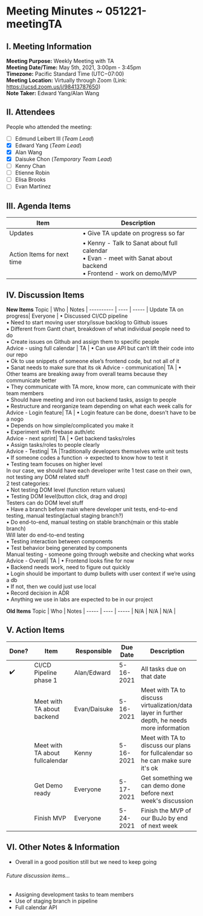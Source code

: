 # Meeting Minutes ~ 051221-meetingTA
## I. Meeting Information
**Meeting Purpose:** Weekly Meeting with TA  
**Meeting Date/Time:** May 5th, 2021, 3:00pm - 3:45pm  
**Timezone:** Pacific Standard Time (UTC−07:00)  
**Meeting Location:** Virtually through Zoom (Link: https://ucsd.zoom.us/j/98413787650)  
**Note Taker:** Edward Yang/Alan Wang  

## II. Attendees
People who attended the meeting:
- [ ] Edmund Leibert III (*Team Lead*)
- [x] Edward Yang (*Team Lead*)
- [x] Alan Wang
- [x] Daisuke Chon (*Temporary Team Lead*)
- [ ] Kenny Chan
- [ ] Etienne Robin
- [ ] Elisa Brooks
- [ ] Evan Martinez

## III. Agenda Items

Item | Description
---- | ----
Updates | • Give TA update on progress so far
Action Items for next time | • Kenny - Talk to Sanat about full calendar <br>• Evan - meet with Sanat about backend <br>• Frontend - work on demo/MVP


## IV. Discussion Items

**New Items**
Topic | Who  | Notes |
---------- | ---- | ----- |
Update TA on progress| Everyone | • Discussed CI/CD pipeline<br> • Need to start moving user story/issue backlog to Github issues<br> • Different from Gantt chart, breakdown of what individual people need to do<br>
• Create issues on Github and assign them to specific people<br>
Advice - using full calendar | TA | • Can use API but can’t lift their code into our repo<br> • Ok to use snippets of someone else’s frontend code, but not all of it<br> • Sanat needs to make sure that its ok
Advice - communication| TA | • Other teams are breaking away from overall teams because they communicate better<br> • They communicate with TA more, know more, can communicate with their team members<br> • Should have meeting and iron out backend tasks, assign to people<br> • Restructure and reorganize team depending on what each week calls for <br>
Advice - Login feature| TA | • Login feature can be done, doesn't have to be a nogo<br> • Depends on how simple/complicated you make it<br> • Experiment with firebase auth/etc<br>
Advice - next sprint| TA | • Get backend tasks/roles <br> • Assign tasks/roles to people clearly<br>
Advice - Testing| TA |Traditionally developers themselves write unit tests<br> • If someone codes a function -> expected to know how to test it<br> • Testing team focuses on higher level<br>In our case, we should have each developer write 1 test case on their own, not testing any DOM related stuff<br>2 test categories:<br> • Not testing DOM level (function return values)<br> • Testing DOM level(button click, drag and drop)<br> Testers can do DOM level stuff<br> • Have a branch before main where developer unit tests, end-to-end testing, manual testing(actual staging branch?)<br> • Do end-to-end, manual testing on stable branch(main or this stable branch)<br>Will later do end-to-end testing<br> • Testing interaction between components<br> • Test behavior being generated by components<br> Manual testing - someone going through website and checking what works<br> 
Advice - Overall| TA | • Frontend looks fine for now<br> • Backend needs work, need to figure out quickly<br> • Login should be important to dump bullets with user context if we’re using a db<br> • If not, then we could just use local<br> • Record decision in ADR<br> • Anything we use in labs are expected to be in our project<br>


**Old Items**
Topic | Who  | Notes |
----- | ---- | ----- |
N/A  | N/A  | N/A |


## V. Action Items
| Done? | Item | Responsible  | Due Date  | Description  |
| ----- | ---- | ------------ | --------- | --------- |
| ✔️   | CI/CD Pipeline phase 1 | Alan/Edward | 5-16-2021  | All tasks due on that date |
|    | Meet with TA about backend | Evan/Daisuke| 5-16-2021  | Meet with TA to discuss virtualization/data layer in further depth, he needs more information|
|    | Meet with TA about fullcalendar| Kenny | 5-16-2021  | Meet with TA to discuss our plans for fullcalendar so he can make sure it's ok |
|    | Get Demo ready | Everyone| 5-17-2021  | Get something we can demo done before next week's discussion |
|    | Finish MVP | Everyone | 5-24-2021  | Finish the MVP of our BuJo by end of next week |

## VI. Other Notes & Information
- Overall in a good position still but we need to keep going
###### Future discussion items...
- Assigning development tasks to team members
- Use of staging branch in pipeline
- Full calendar API 
